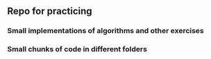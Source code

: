 ## Repo for practicing
### Small implementations of algorithms and other exercises
### Small chunks of code in different folders
